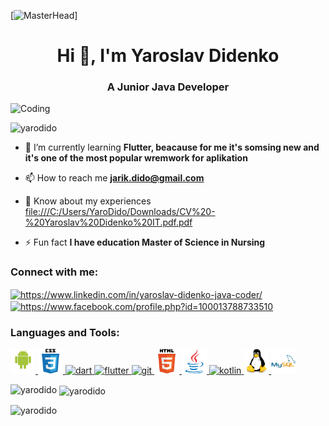 [![MasterHead]([[https://pin.it/7IUO8Hh](https://pin.it/6ts6T6I)](https://i.pinimg.com/originals/3c/af/d1/3cafd1bfdbc7191aaf49981b3e3d0594.png))]
<h1 align="center">Hi 👋, I'm Yaroslav Didenko</h1>
<h3 align="center">A Junior Java Developer</h3>
<img alighn="center" alt="Coding" width="400" src="https://media.giphy.com/media/ZVik7pBtu9dNS/giphy.gif">

<p align="left"> <img src="https://komarev.com/ghpvc/?username=yarodido&label=Profile%20views&color=0e75b6&style=flat" alt="yarodido" /> </p>

- 🌱 I’m currently learning **Flutter, beacause for me it's somsing new and it's one of the most popular wremwork for aplikation**

- 📫 How to reach me **jarik.dido@gmail.com**

- 📄 Know about my experiences [file:///C:/Users/YaroDido/Downloads/CV%20-%20Yaroslav%20Didenko%20IT.pdf.pdf](file:///C:/Users/YaroDido/Downloads/CV%20-%20Yaroslav%20Didenko%20IT.pdf.pdf)

- ⚡ Fun fact **I have education Master of Science in Nursing**

<h3 align="left">Connect with me:</h3>
<p align="left">
<a href="https://linkedin.com/in/https://www.linkedin.com/in/yaroslav-didenko-java-coder/" target="blank"><img align="center" src="https://raw.githubusercontent.com/rahuldkjain/github-profile-readme-generator/master/src/images/icons/Social/linked-in-alt.svg" alt="https://www.linkedin.com/in/yaroslav-didenko-java-coder/" height="30" width="40" /></a>
<a href="https://fb.com/https://www.facebook.com/profile.php?id=100013788733510" target="blank"><img align="center" src="https://raw.githubusercontent.com/rahuldkjain/github-profile-readme-generator/master/src/images/icons/Social/facebook.svg" alt="https://www.facebook.com/profile.php?id=100013788733510" height="30" width="40" /></a>
</p>

<h3 align="left">Languages and Tools:</h3>
<p align="left"> <a href="https://developer.android.com" target="_blank" rel="noreferrer"> <img src="https://raw.githubusercontent.com/devicons/devicon/master/icons/android/android-original-wordmark.svg" alt="android" width="40" height="40"/> </a> <a href="https://www.w3schools.com/css/" target="_blank" rel="noreferrer"> <img src="https://raw.githubusercontent.com/devicons/devicon/master/icons/css3/css3-original-wordmark.svg" alt="css3" width="40" height="40"/> </a> <a href="https://dart.dev" target="_blank" rel="noreferrer"> <img src="https://www.vectorlogo.zone/logos/dartlang/dartlang-icon.svg" alt="dart" width="40" height="40"/> </a> <a href="https://flutter.dev" target="_blank" rel="noreferrer"> <img src="https://www.vectorlogo.zone/logos/flutterio/flutterio-icon.svg" alt="flutter" width="40" height="40"/> </a> <a href="https://git-scm.com/" target="_blank" rel="noreferrer"> <img src="https://www.vectorlogo.zone/logos/git-scm/git-scm-icon.svg" alt="git" width="40" height="40"/> </a> <a href="https://www.w3.org/html/" target="_blank" rel="noreferrer"> <img src="https://raw.githubusercontent.com/devicons/devicon/master/icons/html5/html5-original-wordmark.svg" alt="html5" width="40" height="40"/> </a> <a href="https://www.java.com" target="_blank" rel="noreferrer"> <img src="https://raw.githubusercontent.com/devicons/devicon/master/icons/java/java-original.svg" alt="java" width="40" height="40"/> </a> <a href="https://kotlinlang.org" target="_blank" rel="noreferrer"> <img src="https://www.vectorlogo.zone/logos/kotlinlang/kotlinlang-icon.svg" alt="kotlin" width="40" height="40"/> </a> <a href="https://www.linux.org/" target="_blank" rel="noreferrer"> <img src="https://raw.githubusercontent.com/devicons/devicon/master/icons/linux/linux-original.svg" alt="linux" width="40" height="40"/> </a> <a href="https://www.mysql.com/" target="_blank" rel="noreferrer"> <img src="https://raw.githubusercontent.com/devicons/devicon/master/icons/mysql/mysql-original-wordmark.svg" alt="mysql" width="40" height="40"/> </a> </p>

<p><img align="left" src="https://github-readme-stats.vercel.app/api/top-langs?username=yarodido&show_icons=true&locale=en&layout=compact" alt="yarodido" /></p>

<p>&nbsp;<img align="center" src="https://github-readme-stats.vercel.app/api?username=yarodido&show_icons=true&locale=en" alt="yarodido" /></p>

<p><img align="left" src="https://github-readme-streak-stats.herokuapp.com/?user=yarodido&" alt="yarodido" /></p>
